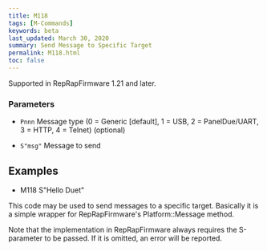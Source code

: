 ```yaml
---
title: M118
tags: [M-Commands] 
keywords: beta 
last_updated: March 30, 2020 
summary: Send Message to Specific Target 
permalink: M118.html
toc: false 
---
```



Supported in RepRapFirmware 1.21 and later.

### Parameters

* `Pnnn` Message type (0 = Generic [default], 1 = USB, 2 = PanelDue/UART, 3 = HTTP, 4 = Telnet) (optional)

* `S"msg"` Message to send

## Examples

* M118 S"Hello Duet"

This code may be used to send messages to a specific target.  Basically it is a simple wrapper for RepRapFirmware's Platform::Message method.

Note that the implementation in RepRapFirmware always requires the S-parameter to be passed. If it is omitted, an error will be reported.

